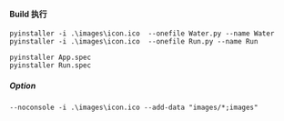 
#### Build 执行

```shell
pyinstaller -i .\images\icon.ico  --onefile Water.py --name Water
pyinstaller -i .\images\icon.ico  --onefile Run.py --name Run
```

```shell
pyinstaller App.spec
pyinstaller Run.spec
```

##### Option
```shell
--noconsole -i .\images\icon.ico --add-data "images/*;images"
```
